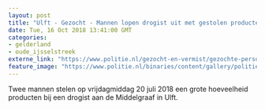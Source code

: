 ```yaml
---
layout: post
title: "Ulft - Gezocht - Mannen lopen drogist uit met gestolen producten"
date: Tue, 16 Oct 2018 13:41:00 GMT
categories: 
- gelderland 
- oude_ijsselstreek 
externe_link: "https://www.politie.nl/gezocht-en-vermist/gezochte-personen/2018/oktober/02-oon/gld/mannen-lopen-drogist-uit-met-gestolen-producten.html"
feature_image: "https://www.politie.nl/binaries/content/gallery/politie/gezocht/verdachten/2018/oktober/02-on/2018325315-1.jpg"
---
```


Twee mannen stelen op vrijdagmiddag 20 juli 2018 een grote hoeveelheid producten bij een drogist aan de Middelgraaf in Ulft.
